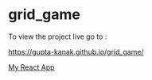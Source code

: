 # grid_game

<p>To view the project live go to : </p>
<p><a href = "https://gupta-kanak.github.io/grid_game/" target="_blank">https://gupta-kanak.github.io/grid_game/</a></p>
<a href="https://gupta-kanak.github.io/grid_game/" target="_blank">My React App</a>


